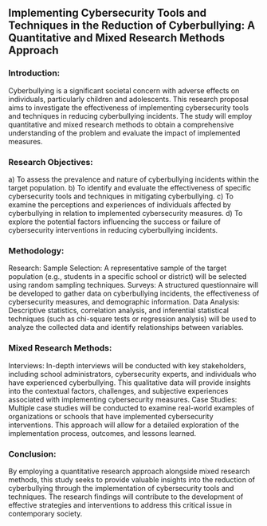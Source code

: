 ## Implementing Cybersecurity Tools and Techniques in the Reduction of Cyberbullying: A Quantitative and Mixed Research Methods Approach ##

### Introduction: ###
Cyberbullying is a significant societal concern with adverse effects on individuals, particularly children and adolescents. This research proposal aims to investigate the effectiveness of implementing cybersecurity tools and techniques in reducing cyberbullying incidents. The study will employ quantitative and mixed research methods to obtain a comprehensive understanding of the problem and evaluate the impact of implemented measures.

### Research Objectives: ###
a) To assess the prevalence and nature of cyberbullying incidents within the target population.
b) To identify and evaluate the effectiveness of specific cybersecurity tools and techniques in mitigating cyberbullying.
c) To examine the perceptions and experiences of individuals affected by cyberbullying in relation to implemented cybersecurity measures.
d) To explore the potential factors influencing the success or failure of cybersecurity interventions in reducing cyberbullying incidents.

### Methodology: ###
Research:
Sample Selection: A representative sample of the target population (e.g., students in a specific school or district) will be selected using random sampling techniques.
Surveys: A structured questionnaire will be developed to gather data on cyberbullying incidents, the effectiveness of cybersecurity measures, and demographic information.
Data Analysis: Descriptive statistics, correlation analysis, and inferential statistical techniques (such as chi-square tests or regression analysis) will be used to analyze the collected data and identify relationships between variables.

### Mixed Research Methods: ###
Interviews: In-depth interviews will be conducted with key stakeholders, including school administrators, cybersecurity experts, and individuals who have experienced cyberbullying. This qualitative data will provide insights into the contextual factors, challenges, and subjective experiences associated with implementing cybersecurity measures.
Case Studies: Multiple case studies will be conducted to examine real-world examples of organizations or schools that have implemented cybersecurity interventions. This approach will allow for a detailed exploration of the implementation process, outcomes, and lessons learned.

### Conclusion: ###
By employing a quantitative research approach alongside mixed research methods, this study seeks to provide valuable insights into the reduction of cyberbullying through the implementation of cybersecurity tools and techniques. The research findings will contribute to the development of effective strategies and interventions to address this critical issue in contemporary society.
